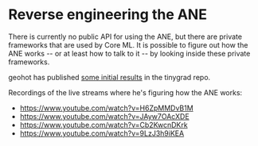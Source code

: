 # Reverse engineering the ANE

There is currently no public API for using the ANE, but there are private frameworks that are used by Core ML. It is possible to figure out how the ANE works -- or at least how to talk to it -- by looking inside these private frameworks.

geohot has published [some initial results](https://github.com/geohot/tinygrad/tree/master/ane) in the tinygrad repo.

Recordings of the live streams where he's figuring how the ANE works:

- https://www.youtube.com/watch?v=H6ZpMMDvB1M
- https://www.youtube.com/watch?v=JAyw7OAcXDE
- https://www.youtube.com/watch?v=Cb2KwcnDKrk
- https://www.youtube.com/watch?v=9LzJ3h9iKEA
